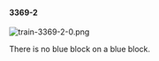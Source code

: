 #### 3369-2
![train-3369-2-0.png](https://github.com/lil-lab/nlvr/raw/master/nlvr/train/images/18/train-3369-2-0.png "train-3369-2-0.png")

There is no blue block on a blue block.